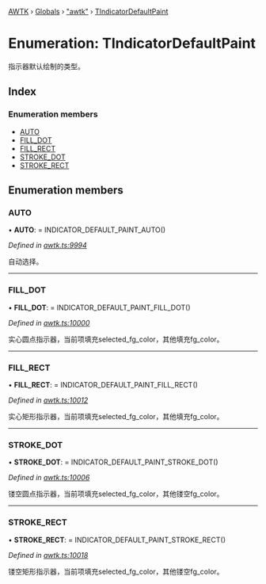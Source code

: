 [AWTK](../README.md) › [Globals](../globals.md) › ["awtk"](../modules/_awtk_.md) › [TIndicatorDefaultPaint](_awtk_.tindicatordefaultpaint.md)

# Enumeration: TIndicatorDefaultPaint

指示器默认绘制的类型。

## Index

### Enumeration members

* [AUTO](_awtk_.tindicatordefaultpaint.md#auto)
* [FILL_DOT](_awtk_.tindicatordefaultpaint.md#fill_dot)
* [FILL_RECT](_awtk_.tindicatordefaultpaint.md#fill_rect)
* [STROKE_DOT](_awtk_.tindicatordefaultpaint.md#stroke_dot)
* [STROKE_RECT](_awtk_.tindicatordefaultpaint.md#stroke_rect)

## Enumeration members

###  AUTO

• **AUTO**: =  INDICATOR_DEFAULT_PAINT_AUTO()

*Defined in [awtk.ts:9994](https://github.com/zlgopen/awtk-binding/blob/d723364/tools/code_gen/js/output/awtk.ts#L9994)*

自动选择。

___

###  FILL_DOT

• **FILL_DOT**: =  INDICATOR_DEFAULT_PAINT_FILL_DOT()

*Defined in [awtk.ts:10000](https://github.com/zlgopen/awtk-binding/blob/d723364/tools/code_gen/js/output/awtk.ts#L10000)*

实心圆点指示器，当前项填充selected_fg_color，其他填充fg_color。

___

###  FILL_RECT

• **FILL_RECT**: =  INDICATOR_DEFAULT_PAINT_FILL_RECT()

*Defined in [awtk.ts:10012](https://github.com/zlgopen/awtk-binding/blob/d723364/tools/code_gen/js/output/awtk.ts#L10012)*

实心矩形指示器，当前项填充selected_fg_color，其他填充fg_color。

___

###  STROKE_DOT

• **STROKE_DOT**: =  INDICATOR_DEFAULT_PAINT_STROKE_DOT()

*Defined in [awtk.ts:10006](https://github.com/zlgopen/awtk-binding/blob/d723364/tools/code_gen/js/output/awtk.ts#L10006)*

镂空圆点指示器，当前项填充selected_fg_color，其他镂空fg_color。

___

###  STROKE_RECT

• **STROKE_RECT**: =  INDICATOR_DEFAULT_PAINT_STROKE_RECT()

*Defined in [awtk.ts:10018](https://github.com/zlgopen/awtk-binding/blob/d723364/tools/code_gen/js/output/awtk.ts#L10018)*

镂空矩形指示器，当前项填充selected_fg_color，其他镂空fg_color。
